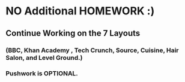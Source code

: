 
# NO Additional HOMEWORK :)

## Continue Working on the 7 Layouts

### (BBC, Khan Academy , Tech Crunch, Source, Cuisine, Hair Salon, and Level Ground.)

### Pushwork is OPTIONAL.
